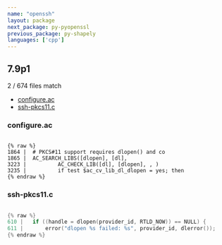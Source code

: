 ```yaml
---
name: "openssh"
layout: package
next_package: py-pyopenssl
previous_package: py-shapely
languages: ['cpp']
---
```

## 7.9p1
2 / 674 files match

 - [configure.ac](#configureac)
 - [ssh-pkcs11.c](#ssh-pkcs11c)

### configure.ac

```

{% raw %}
1864 | 	# PKCS#11 support requires dlopen() and co
1865 | 	AC_SEARCH_LIBS([dlopen], [dl],
3223 | 			AC_CHECK_LIB([dl], [dlopen], , )
3235 | 			if test $ac_cv_lib_dl_dlopen = yes; then
{% endraw %}

```
### ssh-pkcs11.c

```cpp

{% raw %}
610 | 	if ((handle = dlopen(provider_id, RTLD_NOW)) == NULL) {
611 | 		error("dlopen %s failed: %s", provider_id, dlerror());
{% endraw %}

```